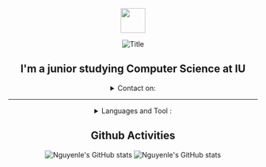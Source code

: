 
<div align="center">
<img src="https://raw.githubusercontent.com/nixin72/nixin72/master/wave.gif" width="50px" height="50px"></img>
  
<img src="https://readme-typing-svg.herokuapp.com?color=DCF719&center=true&multiline=true&width=500&height=100&lines=Hi%2C+I'm+Nguyen+Le;Welcome+to+my+info;Thank+you+and+wish+all+the+best+to+you" alt="Title"></img>
 </div>

<div align="center">
  
## I'm a junior studying Computer Science at IU ##
  
  <details>
  <summary> Contact on: </summary>  
    <br>
    You are the: <img src="https://komarev.com/ghpvc/?username=Nguyenle23&color=blue"> visitor
    <br>
    <br>
  <a href=https://www.linkedin.com/in/nguyenle23iu/> <img src="https://img.shields.io/badge/linkedin-%230077B5.svg?style=for-the-badge&logo=linkedin&logoColor=white"></a> <a href=https://www.facebook.com/nguyenle23.iu/> <img src="https://img.shields.io/badge/Facebook-%231877F2.svg?style=for-the-badge&logo=Facebook&logoColor=white"></a> <a href=https://www.instagram.com/ng___le/?hl=vi/> <img src="https://img.shields.io/badge/Instagram-%23E4405F.svg?style=for-the-badge&logo=Instagram&logoColor=white"></a> <a href=https://www.youtube.com/channel/UCgGdKJ-_dy90xlxwgQCV6KA/> <img src="https://img.shields.io/badge/Youtube-%23FF0000.svg?style=for-the-badge&logo=YouTube&logoColor=white"></a> 
 </details>
  
---

<details>
<summary> Languages and Tool : </summary>
  
## Front-end
<img src="https://img.shields.io/badge/html5-%23E34F26.svg?style=for-the-badge&logo=html5&logoColor=white"> <img src="https://img.shields.io/badge/css3-%231572B6.svg?style=for-the-badge&logo=css3&logoColor=white"> <img src="https://img.shields.io/badge/javascript-%23323330.svg?style=for-the-badge&logo=javascript&logoColor=%23F7DF1E"> ![React](https://img.shields.io/badge/react-%2320232a.svg?style=for-the-badge&logo=react&logoColor=%2361DAFB)

## Back-end
<img src="https://img.shields.io/badge/node.js-6DA55F?style=for-the-badge&logo=node.js&logoColor=white"> 

## Database
<img src="https://img.shields.io/badge/MongoDB-%234ea94b.svg?style=for-the-badge&logo=mongodb&logoColor=white"> <img src="https://img.shields.io/badge/Microsoft%20SQL%20Sever-CC2927?style=for-the-badge&logo=microsoft%20sql%20server&logoColor=white">

## Other
![Unity](https://img.shields.io/badge/unity-%23000000.svg?style=for-the-badge&logo=unity&logoColor=white)
![Python](https://img.shields.io/badge/python-3670A0?style=for-the-badge&logo=python&logoColor=ffdd54)

</details>

## Github Activities
![Nguyenle's GitHub stats](https://github-readme-stats.vercel.app/api/top-langs/?username=nguyenle23&theme=moltack&&layout=compact&langs_count=6)
![Nguyenle's GitHub stats](https://github-readme-stats.vercel.app/api?username=nguyenle23&theme=moltack&show_icons=true)





